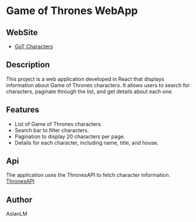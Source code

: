 # Game of Thrones WebApp

## WebSite

- [GoT Characters]([https://medinaluis.me](https://aslanlm.github.io/GoTApp))

## Description
This project is a web application developed in React that displays information about Game of Thrones characters. It allows users to search for characters, paginate through the list, and get details about each one.

## Features

- List of Game of Thrones characters.
- Search bar to filter characters.
- Pagination to display 20 characters per page.
- Details for each character, including name, title, and house.

## Api
The application uses the ThronesAPI to fetch character information. [ThronesAPI](https://thronesapi.com/)

## Author
AslanLM 


